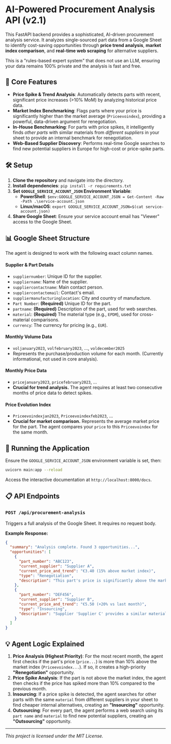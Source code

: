 # AI-Powered Procurement Analysis API (v2.1)

This FastAPI backend provides a sophisticated, AI-driven procurement analysis service. It analyzes single-sourced part data from a Google Sheet to identify cost-saving opportunities through **price trend analysis**, **market index comparison**, and **real-time web scraping** for alternative suppliers.

This is a "rules-based expert system" that does not use an LLM, ensuring your data remains 100% private and the analysis is fast and free.

## 🚀 Core Features

-   **Price Spike & Trend Analysis**: Automatically detects parts with recent, significant price increases (>10% MoM) by analyzing historical price data.
-   **Market Index Benchmarking**: Flags parts where your price is significantly higher than the market average (`Priceevoindex`), providing a powerful, data-driven argument for renegotiation.
-   **In-House Benchmarking**: For parts with price spikes, it intelligently finds *other parts* with similar materials from *different suppliers* in your sheet to provide an internal benchmark for renegotiation.
-   **Web-Based Supplier Discovery**: Performs real-time Google searches to find new potential suppliers in Europe for high-cost or price-spike parts.

## 🛠️ Setup

1.  **Clone the repository** and navigate into the directory.
2.  **Install dependencies**: `pip install -r requirements.txt`
3.  **Set `GOOGLE_SERVICE_ACCOUNT_JSON` Environment Variable**:
    -   **PowerShell**: `$env:GOOGLE_SERVICE_ACCOUNT_JSON = Get-Content -Raw -Path .\service-account.json`
    -   **Linux/macOS**: `export GOOGLE_SERVICE_ACCOUNT_JSON=$(cat service-account.json)`
4.  **Share Google Sheet**: Ensure your service account email has "Viewer" access to the Google Sheet.

## 📊 Google Sheet Structure

The agent is designed to work with the following exact column names.

#### Supplier & Part Details
-   `suppliernumber`: Unique ID for the supplier.
-   `suppliername`: Name of the supplier.
-   `suppliercontactname`: Main contact person.
-   `suppliercontactemail`: Contact's email.
-   `suppliermanufacturinglocation`: City and country of manufacture.
-   `Part Number`: **(Required)** Unique ID for the part.
-   `partname`: **(Required)** Description of the part, used for web searches.
-   `material`: **(Required)** The material type (e.g., `EPDM`), used for cross-material comparisons.
-   `currency`: The currency for pricing (e.g., `EUR`).

#### Monthly Volume Data
-   `voljanuary2023`, `volfebruary2023`, ..., `voldecember2025`
-   Represents the purchase/production volume for each month. (Currently informational, not used in core analysis).

#### Monthly Price Data
-   `pricejanuary2023`, `pricefebruary2023`, ...
-   **Crucial for trend analysis.** The agent requires at least two consecutive months of price data to detect spikes.

#### Price Evolution Index
-   `Priceevoindexjan2023`, `Priceevoindexfeb2023`, ...
-   **Crucial for market comparison.** Represents the average market price for the part. The agent compares your `price` to this `Priceevoindex` for the same month.

## 🚀 Running the Application

Ensure the `GOOGLE_SERVICE_ACCOUNT_JSON` environment variable is set, then:
```bash
uvicorn main:app --reload
```
Access the interactive documentation at `http://localhost:8000/docs`.

## 📋 API Endpoints

### `POST /api/procurement-analysis`

Triggers a full analysis of the Google Sheet. It requires no request body.

**Example Response:**
```json
{
  "summary": "Analysis complete. Found 3 opportunities...",
  "opportunities": [
    {
      "part_number": "ABC123",
      "current_supplier": "Supplier A",
      "current_price_and_trend": "€3.40 (15% above market index)",
      "type": "Renegotiation",
      "description": "This part's price is significantly above the market index. Recommend renegotiating with 'Supplier A' for a price closer to the market average."
    },
    {
      "part_number": "DEF456",
      "current_supplier": "Supplier B",
      "current_price_and_trend": "€5.50 (+20% vs last month)",
      "type": "Insourcing",
      "description": "Supplier 'Supplier C' provides a similar material ('pa66 15%gf') via part 'GHI789' for €4.80, which is 13% cheaper. Consider requesting a quote from them for 'DEF456'."
    }
  ]
}
```

## 💡 Agent Logic Explained

1.  **Price Analysis (Highest Priority)**: For the most recent month, the agent first checks if the part's price (`price...`) is more than 10% above the market index (`Priceevoindex...`). If so, it creates a high-priority **"Renegotiation"** opportunity.
2.  **Price Spike Analysis**: If the part is not above the market index, the agent then checks if the price has spiked more than 10% compared to the previous month.
3.  **Insourcing**: If a price spike is detected, the agent searches for other parts with the same `material` from different suppliers in your sheet to find cheaper internal alternatives, creating an **"Insourcing"** opportunity.
4.  **Outsourcing**: For every part, the agent performs a web search using its `part name` and `material` to find new potential suppliers, creating an **"Outsourcing"** opportunity.

---
*This project is licensed under the MIT License.* 
